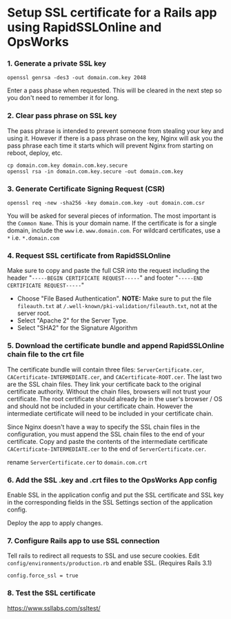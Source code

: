# Setup SSL certificate for a Rails app using RapidSSLOnline and OpsWorks

### 1. Generate a private SSL key

    openssl genrsa -des3 -out domain.com.key 2048

Enter a pass phase when requested. This will be cleared in the next step so
you don't need to remember it for long.

### 2. Clear pass phrase on SSL key

The pass phrase is intended to prevent someone from stealing your key and using it.
However if there is a pass phrase on the key, Nginx will ask you the pass phrase
each time it starts which will prevent Nginx from starting on reboot, deploy, etc.

    cp domain.com.key domain.com.key.secure
    openssl rsa -in domain.com.key.secure -out domain.com.key

### 3. Generate Certificate Signing Request (CSR)

    openssl req -new -sha256 -key domain.com.key -out domain.com.csr

You will be asked for several pieces of information. The most important is the
`Common Name`. This is your domain name. If the certificate is for a single
domain, include the `www` i.e. `www.domain.com`. For wildcard certificates, use
a `*` i.e. `*.domain.com`

### 4. Request SSL certificate from RapidSSLOnline

Make sure to copy and paste the full CSR into the request including the header
"`-----BEGIN CERTIFICATE REQUEST-----`" and footer "`-----END CERTIFICATE REQUEST-----`"

- Choose "File Based Authentication". **NOTE:** Make sure to put the file `fileauth.txt`
  at `/.well-known/pki-validation/fileauth.txt`, not at the server root.
- Select "Apache 2" for the Server Type.
- Select "SHA2" for the Signature Algorithm

### 5. Download the certificate bundle and append RapidSSLOnline chain file to the crt file

The certificate bundle will contain three files: `ServerCertificate.cer`,
`CACertificate-INTERMEDIATE.cer`, and `CACertificate-ROOT.cer`. The last two are the SSL
chain files. They link your certificate back to the original certificate authority. Without
the chain files, browsers will not trust your certificate. The root certificate should already
be in the user's browser / OS and should not be included in your certificate chain. However
the intermediate certificate will need to be included in your certificate chain.

Since Nginx doesn't have a way to specify the SSL chain files in the configuration,
you must append the SSL chain files to the end of your certificate. Copy and paste
the contents of the intermediate certificate `CACertificate-INTERMEDIATE.cer` to the end
of `ServerCertificate.cer`.

rename `ServerCertificate.cer` to `domain.com.crt`

### 6. Add the SSL .key and .crt files to the OpsWorks App config

Enable SSL in the application config and put the SSL certificate and SSL key in the
corresponding fields in the SSL Settings section of the application config.

Deploy the app to apply changes.

### 7. Configure Rails app to use SSL connection

Tell rails to redirect all requests to SSL and use secure cookies. Edit
`config/environments/production.rb` and enable SSL. (Requires Rails 3.1)

    config.force_ssl = true

### 8. Test the SSL certificate

<https://www.ssllabs.com/ssltest/>
